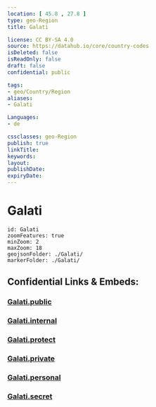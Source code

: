 ```yaml
---
location: [ 45.8 , 27.8 ] 
type: geo-Region
title: Galati

license: CC BY-SA 4.0
source: https://datahub.io/core/country-codes
isDeleted: false
isReadOnly: false
draft: false
confidential: public

tags:
- geo/Country/Region
aliases:
- Galati

Languages:
- de

cssclasses: geo-Region
publish: true
linkTitle: 
keywords: 
layout: 
publishDate: 
expiryDate: 
---
```


# Galati

```leaflet
id: Galati
zoomFeatures: true 
minZoom: 2 
maxZoom: 18
geojsonFolder: ./Galati/
markerFolder: ./Galati/
```


## Confidential Links & Embeds: 

### [Galati.public](/_public/\Earth\Continent\Europe\Europe~East\Romania\Regions~Romania\Romania~Sud-EstGalati.public.md) 

### [Galati.internal](/_internal/\Earth\Continent\Europe\Europe~East\Romania\Regions~Romania\Romania~Sud-EstGalati.internal.md) 

### [Galati.protect](/_protect/\Earth\Continent\Europe\Europe~East\Romania\Regions~Romania\Romania~Sud-EstGalati.protect.md) 

### [Galati.private](/_private/\Earth\Continent\Europe\Europe~East\Romania\Regions~Romania\Romania~Sud-EstGalati.private.md) 

### [Galati.personal](/_personal/\Earth\Continent\Europe\Europe~East\Romania\Regions~Romania\Romania~Sud-EstGalati.personal.md) 

### [Galati.secret](/_secret/\Earth\Continent\Europe\Europe~East\Romania\Regions~Romania\Romania~Sud-EstGalati.secret.md)

